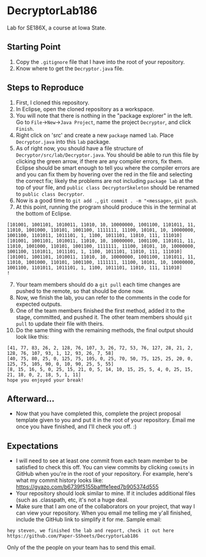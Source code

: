 # DecryptorLab186
Lab for SE186X, a course at Iowa State.

## Starting Point
1) Copy the `.gitignore` file that I have into the root of your repository. 
2) Know where to get the `Decryptor.java` file.

## Steps to Reproduce
1) First, I cloned this repository.
2) In Eclipse, open the cloned repository as a workspace.
3) You will note that there is nothing in the "package explorer" in the left. Go to `File`->`New`->`Java Project`, name the project `Decryptor`, and click `Finish`.
4) Right click on 'src' and create a new `package` named `lab`. Place `Decryptor.java` into this `lab` package.
5) As of right now, you should have a file structure of `Decryptor/src/lab/Decryptor.java`. You should be able to run this file by clicking the green arrow, if there are any compiler errors, fix them. Eclipse should be smart enough to tell you where the compiler errors are and you can fix them by hovering over the red in the file and selecting the correct fix; likely the problems are not including `package lab` at the top of your file, and `public class DecryptorSkeleton` should be renamed to `public class Decryptor`.
6) Now is a good time to `git add .`, `git commit . -m "<message>`, `git push`.
7) At this point, running the program should produce this in the terminal at the bottom of Eclipse.
```
[101001, 1001101, 1010011, 11010, 10, 10000000, 1001100, 1101011, 11, 11010, 1001000, 110101, 1001100, 1111111, 11100, 10101, 10, 10000000, 1001100, 1101011, 1011101, 1, 1100, 1011101, 11010, 111, 111010]
[101001, 1001101, 1010011, 11010, 10, 10000000, 1001100, 1101011, 11, 11010, 1001000, 110101, 1001100, 1111111, 11100, 10101, 10, 10000000, 1001100, 1101011, 1011101, 1, 1100, 1011101, 11010, 111, 111010]
[101001, 1001101, 1010011, 11010, 10, 10000000, 1001100, 1101011, 11, 11010, 1001000, 110101, 1001100, 1111111, 11100, 10101, 10, 10000000, 1001100, 1101011, 1011101, 1, 1100, 1011101, 11010, 111, 111010]
!
```
7) Your team members should do a `git pull` each time changes are pushed to the remote, so that should be done now.
8) Now, we finish the lab, you can refer to the comments in the code for expected outputs.
9) One of the team members finished the first method, added it to the stage, committed, and pushed it. The other team members should `git pull` to update their file with theirs.
10) Do the same thing with the remaining methods, the final output should look like this:
```
[41, 77, 83, 26, 2, 128, 76, 107, 3, 26, 72, 53, 76, 127, 28, 21, 2, 128, 76, 107, 93, 1, 12, 93, 26, 7, 58]
[40, 75, 80, 25, 0, 125, 75, 105, 0, 25, 70, 50, 75, 125, 25, 20, 0, 125, 75, 105, 90, 0, 10, 90, 25, 5, 55]
[8, 15, 16, 5, 0, 25, 15, 21, 0, 5, 14, 10, 15, 25, 5, 4, 0, 25, 15, 21, 18, 0, 2, 18, 5, 1, 11]
hope you enjoyed your break!
```

## Afterward...
- Now that you have completed this, complete the project proposal template given to you and put it in the root of your repository. Email me once you have finished, and I'll check you off. :)

## Expectations
- I will need to see at least one commit from each team member to be satisfied to check this off. You can view commits by clicking `commits` in GitHub when you're in the root of your repository. For example, here's what my commit history looks like: https://gyazo.com/b6739f5155bafffe1eed7b905374d555
- Your repository should look similar to mine. If it includes additional files (such as .classpath, etc, it's not a huge deal.
- Make sure that I am one of the collaborators on your project, that way I can view your repository. When you email me telling me y'all finished, include the GitHub link to simplify it for me. Sample email:
```
hey steven, we finished the lab and report, check it out here 
https://github.com/Paper-SSheets/DecryptorLab186
```
Only of the the people on your team has to send this email.
